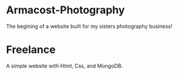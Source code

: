 # Armacost-Photography
The begining of a website built for my sisters photography business!


# Freelance

A simple website with Html, Css, and MongoDB.